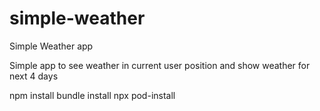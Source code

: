 # simple-weather
Simple Weather app

Simple app to see weather in current user position and show weather for next 4 days

npm install
bundle install
npx pod-install

